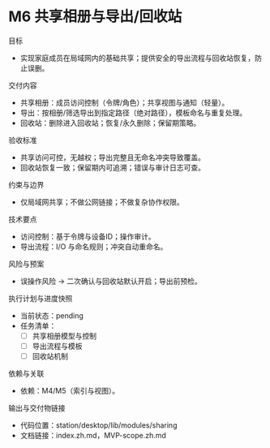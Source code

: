 # M6 共享相册与导出/回收站

目标
- 实现家庭成员在局域网内的基础共享；提供安全的导出流程与回收站恢复，防止误删。

交付内容
- 共享相册：成员访问控制（令牌/角色）；共享视图与通知（轻量）。
- 导出：按相册/筛选导出到指定路径（绝对路径），模板命名与重复处理。
- 回收站：删除进入回收站；恢复/永久删除；保留期策略。

验收标准
- 共享访问可控，无越权；导出完整且无命名冲突导致覆盖。
- 回收站恢复一致；保留期内可追溯；错误与审计日志可查。

约束与边界
- 仅局域网共享；不做公网链接；不做复杂协作权限。

技术要点
- 访问控制：基于令牌与设备ID；操作审计。
- 导出流程：I/O 与命名规则；冲突自动重命名。

风险与预案
- 误操作风险 → 二次确认与回收站默认开启；导出前预检。

执行计划与进度快照
- 当前状态：pending
- 任务清单：
  - [ ] 共享相册模型与控制
  - [ ] 导出流程与模板
  - [ ] 回收站机制

依赖与关联
- 依赖：M4/M5（索引与视图）。

输出与交付物链接
- 代码位置：station/desktop/lib/modules/sharing
- 文档链接：index.zh.md，MVP-scope.zh.md